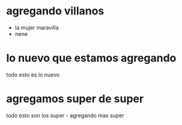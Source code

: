 # agregando villanos

- la mujer maravilla
- nene


# lo nuevo que estamos agregando 
 todo esto es lo nuevo



 # agregamos super de super

 todo esto son los super - agregando mas super